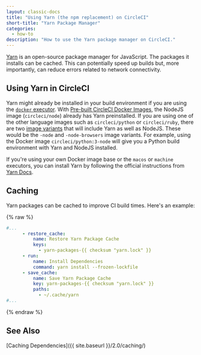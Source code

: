 ```yaml
---
layout: classic-docs
title: "Using Yarn (the npm replacement) on CircleCI"
short-title: "Yarn Package Manager"
categories:
  - how-to
description: "How to use the Yarn package manager on CircleCI."
---
```

[Yarn](https://yarnpkg.com/) is an open-source package manager for JavaScript. The packages it installs can be cached. This can potentially speed up builds but, more importantly, can reduce errors related to network connectivity.

## Using Yarn in CircleCI

Yarn might already be installed in your build environment if you are using the [`docker` executor](https://circleci.com/docs/2.0/executor-types/#using-docker). With [Pre-built CircleCI Docker Images](https://circleci.com/docs/2.0/circleci-images/), the NodeJS image (`circleci/node`) already has Yarn preinstalled. If you are using one of the other language images such as `circleci/python` or `circleci/ruby`, there are two [image variants](https://circleci.com/docs/2.0/circleci-images/#image-variants) that will include Yarn as well as NodeJS. These would be the `-node` and `-node-browsers` image variants. For example, using the Docker image `circleci/python:3-node` will give you a Python build environment with Yarn and NodeJS installed.

If you're using your own Docker image base or the `macos` or `machine` executors, you can install Yarn by following the official instructions from [Yarn Docs](https://yarnpkg.com/lang/en/docs/install/).

## Caching

Yarn packages can be cached to improve CI build times. Here's an example:

{% raw %}

```yaml
#...
      - restore_cache:
          name: Restore Yarn Package Cache
          keys:
            - yarn-packages-{{ checksum "yarn.lock" }}
      - run:
          name: Install Dependencies
          command: yarn install --frozen-lockfile
      - save_cache:
          name: Save Yarn Package Cache
          key: yarn-packages-{{ checksum "yarn.lock" }}
          paths:
            - ~/.cache/yarn
#...
```

{% endraw %}

## See Also

[Caching Dependencies]({{ site.baseurl }}/2.0/caching/)
